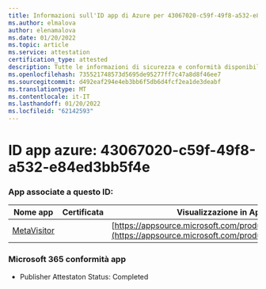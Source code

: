 ```yaml
---
title: Informazioni sull'ID app di Azure per 43067020-c59f-49f8-a532-e84ed3bb5f4e
ms.author: elmalova
author: elenamalova
ms.date: 01/20/2022
ms.topic: article
ms.service: attestation
certification_type: attested
description: Tutte le informazioni di sicurezza e conformità disponibili per 43067020-c59f-49f8-a532-e84ed3bb5f4e.
ms.openlocfilehash: 735521748573d5695de95277ff7c47a8d8f46ee7
ms.sourcegitcommit: d492eaf294e4eb3bb6f5db6d4fcf2ea1de3deabf
ms.translationtype: MT
ms.contentlocale: it-IT
ms.lasthandoff: 01/20/2022
ms.locfileid: "62142593"
---
```

# <a name="azure-app-id-43067020-c59f-49f8-a532-e84ed3bb5f4e"></a>ID app azure: 43067020-c59f-49f8-a532-e84ed3bb5f4e


### <a name="apps-associated-with-this-id"></a>App associate a questo ID:
| **Nome app** | **Certificata** | **Visualizzazione in AppSource** |
|--------------|---------------|-----------------------|
| [MetaVisitor](https://docs.microsoft.com/microsoft-365-app-certification/forward/WA200003588) |  | [https://appsource.microsoft.com/product/office/WA200003588](https://appsource.microsoft.com/product/office/WA200003588) |

### <a name="microsoft-365-app-compliance-status"></a>Microsoft 365 conformità app
- Publisher Attestaton Status: Completed
